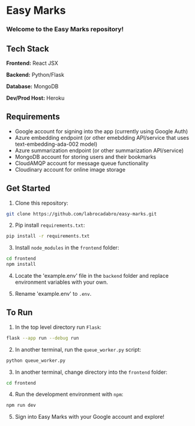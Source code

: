 # Easy Marks

### Welcome to the Easy Marks repository!

## Tech Stack
__Frontend:__ React JSX

__Backend:__ Python/Flask

__Database:__ MongoDB

__Dev/Prod Host:__ Heroku

## Requirements

- Google account for signing into the app (currently using Google Auth)
- Azure embedding endpoint (or other emebdding API/service that uses text-embedding-ada-002 model)
- Azure summarization endpoint (or other summarization API/service)
- MongoDB account for storing users and their bookmarks
- CloudAMQP account for message queue functionality
- Cloudinary account for online image storage

## Get Started

1. Clone this repository:
```bash
git clone https://github.com/labrocadabro/easy-marks.git
```

2. Pip install `requirements.txt`:
```bash
pip install -r requirements.txt
```

3. Install `node_modules` in the `frontend` folder:
```bash
cd frontend
npm install
```

4. Locate the 'example.env' file in the `backend` folder and replace environment variables with your own.

5. Rename 'example.env' to `.env`.

## To Run

1. In the top level directory run `Flask`:
```bash
flask --app run --debug run
```

2. In another terminal, run the `queue_worker.py` script:
```bash
python queue_worker.py
```

3. In another terminal, change directory into the `frontend` folder:
```bash
cd frontend
```

4. Run the development environment with `npm`:
```bash
npm run dev
```

5. Sign into Easy Marks with your Google account and explore!
